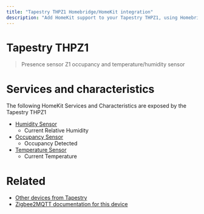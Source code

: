 ```yaml
---
title: "Tapestry THPZ1 Homebridge/HomeKit integration"
description: "Add HomeKit support to your Tapestry THPZ1, using Homebridge, Zigbee2MQTT and homebridge-z2m."
---
```

<!---
This file has been GENERATED using src/docgen/docgen.ts
DO NOT EDIT THIS FILE MANUALLY!
-->
# Tapestry THPZ1
> Presence sensor Z1 occupancy and temperature/humidity sensor


# Services and characteristics
The following HomeKit Services and Characteristics are exposed by
the Tapestry THPZ1

* [Humidity Sensor](../../sensors.md)
  * Current Relative Humidity
* [Occupancy Sensor](../../sensors.md)
  * Occupancy Detected
* [Temperature Sensor](../../sensors.md)
  * Current Temperature


# Related
* [Other devices from Tapestry](../index.md#tapestry)
* [Zigbee2MQTT documentation for this device](https://www.zigbee2mqtt.io/devices/THPZ1.html)